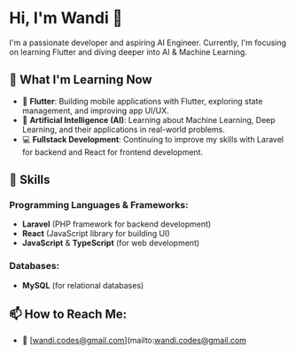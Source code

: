 # Hi, I'm Wandi 👋

I'm a passionate developer and aspiring AI Engineer. Currently, I'm focusing on learning Flutter and diving deeper into AI & Machine Learning.

## 🌱 What I'm Learning Now
- 📱 **Flutter**: Building mobile applications with Flutter, exploring state management, and improving app UI/UX.
- 🤖 **Artificial Intelligence (AI)**: Learning about Machine Learning, Deep Learning, and their applications in real-world problems.
- 💻 **Fullstack Development**: Continuing to improve my skills with Laravel for backend and React for frontend development.

## 💼 Skills

### **Programming Languages & Frameworks:**
- **Laravel** (PHP framework for backend development)
- **React** (JavaScript library for building UI)
- **JavaScript** & **TypeScript** (for web development)

### **Databases:**
- **MySQL** (for relational databases)

## 📫 How to Reach Me:
- 📧 [wandi.codes@gmail.com](mailto:wandi.codes@gmail.com
